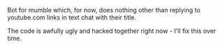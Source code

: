 Bot for mumble which, for now, does nothing other than replying to youtube.com links in text chat with their title.

The code is awfully ugly and hacked together right now - I'll fix this over time.